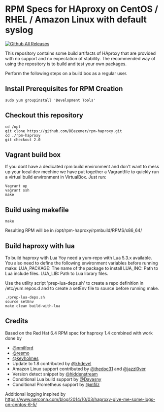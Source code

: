 # RPM Specs for HAproxy on CentOS / RHEL / Amazon Linux with default syslog

[![Github All Releases](https://img.shields.io/github/downloads/DBezemer/rpm-haproxy/total.svg)](https://github.com/DBezemer/rpm-haproxy/releases)

This repository contains some build artifacts of HAproxy that are provided with no support and no expectation of stability.
The recommended way of using the repository is to build and test your own packages.

Perform the following steps on a build box as a regular user.

## Install Prerequisites for RPM Creation

    sudo yum groupinstall 'Development Tools'

## Checkout this repository

    cd /opt
    git clone https://github.com/DBezemer/rpm-haproxy.git
    cd ./rpm-haproxy
    git checkout 2.0

## Vagrant build box

If you dont have a dedicated rpm build environment and don't want to mess up your local dev mechine
we have put together a Vagrantfile to quickly run a virtual build environment in VirtualBox.
Just run:

    Vagrant up
    vagrant ssh
    make

## Build using makefile

    make

Resulting RPM will be in /opt/rpm-haproxy/rpmbuild/RPMS/x86_64/

## Build haproxy with lua

To build haproxy with Lua Yoy need a yum-repo with Lua 5.3.x available.
You also need to define the following environment variables before running make:
    LUA_PACKAGE: The name of the package to install
    LUA_INC:     Path to Lua include files.
    LUA_LIB:     Path to Lua library files.

Use the utility script 'prep-lua-deps.sh' to create a repo definition in /etc/yum.repos.d
and to create a setEnv file to source before running make.

    ./prep-lua-deps.sh
    source setEnv
    make clean build-with-lua

## Credits

Based on the Red Hat 6.4 RPM spec for haproxy 1.4 combined with work done by

- [@nmilford](https://www.github.com/nmilford)
- [@resmo](https://www.github.com/resmo)
- [@kevholmes](https://www.github.com/kevholmes)
- Update to 1.8 contributed by [@khdevel](https://github.com/khdevel)
- Amazon Linux support contributed by [@thedoc31](https://github.com/thedoc31) and [@jazzl0ver](https://github.com/jazzl0ver)
- Version detect snippet by [@hiddenstream](https://github.com/hiddenstream)
- Conditional Lua build support by [@Davasny](https://github.com/Davasny)
- Conditional Prometheus support by [@mfilz](https://github.com/mfilz)

Additional logging inspired by <https://www.percona.com/blog/2014/10/03/haproxy-give-me-some-logs-on-centos-6-5/>
